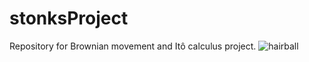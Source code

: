 # stonksProject
Repository for Brownian movement and Itô calculus project.
![hairball](https://user-images.githubusercontent.com/55833530/114675463-8c0ea000-9d08-11eb-9388-d07625c98c83.png)

